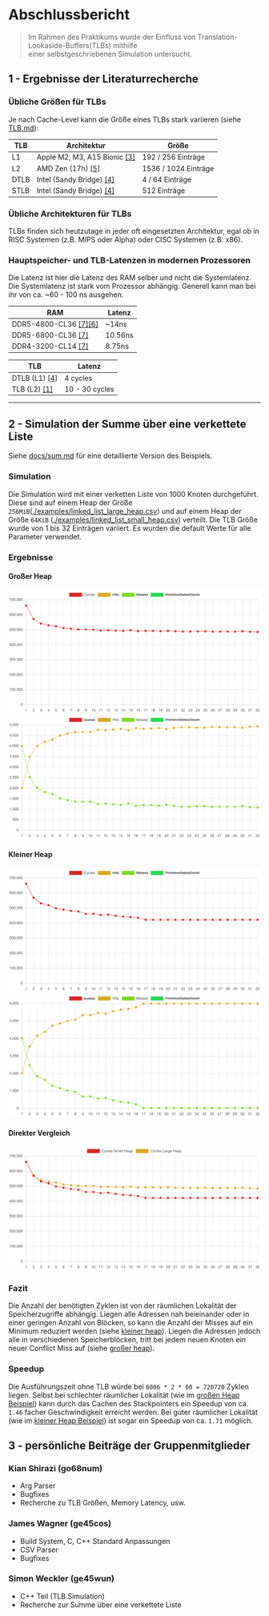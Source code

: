 # Abschlussbericht

> Im Rahmen des Praktikums wurde der Einfluss von Translation-Lookaside-Buffers(TLBs) mithilfe  
> einer selbstgeschriebenen Simulation untersucht.

## 1 - Ergebnisse der Literaturrecherche

### Übliche Größen für TLBs

Je nach Cache-Level kann die Größe eines TLBs stark variieren (siehe [TLB.md](./docs/TLB.md#übliche-größe)):

| TLB  | Architektur                                                                                                    | Größe                | 
|------|----------------------------------------------------------------------------------------------------------------|----------------------| 
| L1   | Apple M2, M3, A15 Bionic [[3]](./docs/sources.md#3-apple-silicon-cpu-optimization-guide)                       | 192 / 256 Einträge   |
| L2   | AMD Zen (17h) [[5]](./docs/sources.md#5-amd-zen-reference)                                                     | 1536 / 1024 Einträge |
| DTLB | Intel (Sandy Bridge) [[4]](./docs/sources.md#4-intel-64-and-ia-32-architectures-optimization-reference-manual) | 4 / 64 Einträge      |
| STLB | Intel (Sandy Bridge) [[4]](./docs/sources.md#4-intel-64-and-ia-32-architectures-optimization-reference-manual) | 512 Einträge         | 

### Übliche Architekturen für TLBs

TLBs finden sich heutzutage in jeder oft eingesetzten Architektur, egal ob in RISC Systemen (z.B. MIPS oder Alpha) oder
CISC Systemen (z.B. x86).

### Hauptspeicher- und TLB-Latenzen in modernen Prozessoren

Die Latenz ist hier die Latenz des RAM selber und nicht die Systemlatenz. Die Systemlatenz ist stark
vom Prozessor abhängig. Generell kann man bei ihr von ca. ~60 - 100 ns ausgehen.

| RAM                                                                                                       | Latenz  |
|-----------------------------------------------------------------------------------------------------------|---------|
| DDR5-4800-CL36 [[7]](./docs/sources.md#7-ddr5-latenzen)[[6]](./docs/sources.md#6-anandtech-ddr5-ram-test) | ~14ns   | 
| DDR5-6800-CL36 [[7]](./docs/sources.md#7-ddr5-latenzen)                                                   | 10.56ns | 
| DDR4-3200-CL14 [[7]](./docs/sources.md#7-ddr5-latenzen)                                                   | 8.75ns  | 

| TLB                                                                                                 | Latenz         |
|-----------------------------------------------------------------------------------------------------|----------------|
| DTLB (L1) [[4]](./docs/sources.md#4-intel-64-and-ia-32-architectures-optimization-reference-manual) | 4 cycles       |
| TLB (L2) [[1]](./docs/sources.md#1-computer-organization-and-design)                                | 10 - 30 cycles |

---

## 2 - Simulation der Summe über eine verkettete Liste

Siehe [docs/sum.md](./docs/sum.md) für eine detaillierte Version des Beispiels.

### Simulation

Die Simulation wird mit einer verketten Liste von 1000 Knoten durchgeführt.
Diese sind auf einem Heap der Größe
`256MiB`([./examples/linked_list_large_heap.csv](./examples/linked_list_large_heap.csv)) und auf einem Heap der
Größe `64KiB` ([./examples/linked_list_small_heap.csv](./examples/linked_list_small_heap.csv)) verteilt.
Die TLB Größe wurde von 1 bis 32 Einträgen variiert. Es wurden die default Werte für alle Parameter verwendet.

### Ergebnisse

#### Großer Heap

![Cycles](./docs/assets/linked_list_large_heap_cycles.png)
![HitMiss](./docs/assets/linked_list_large_heap_hit_miss.png)

#### Kleiner Heap

![Cycles](./docs/assets/linked_list_small_heap_cycles.png)
![HitMiss](./docs/assets/linked_list_small_heap_hit_miss.png)

#### Direkter Vergleich

![Cycles](./docs/assets/linked_list_small_large_heap_cycles.png)

### Fazit

Die Anzahl der benötigten Zyklen ist von der räumlichen Lokalität der Speicherzugriffe abhängig. Liegen alle Adressen
nah beieinander oder in einer geringen Anzahl von Blöcken, so kann die Anzahl der
Misses auf ein Minimum reduziert
werden (siehe [kleiner heap](#kleiner-heap)). Liegen die Adressen jedoch alle in verschiedenen Speicherblöcken, tritt
bei jedem neuen
Knoten
ein neuer Conflict Miss auf (siehe [großer heap](#großer-heap)).

### Speedup

Die Ausführungszeit ohne TLB würde bei `6006 * 2 * 60 = 720720` Zyklen liegen. Selbst bei schlechter räumlicher
Lokalität (wie im [großen Heap Beispiel](#großer-heap)) kann durch das Cachen des
Stackpointers
ein Speedup von ca. `1.46` facher Geschwindigkeit erreicht werden. Bei guter räumlicher Lokalität (wie
im [kleiner Heap Beispiel](#kleiner-heap))
ist sogar ein Speedup von ca. `1.71` möglich.

## 3 - persönliche Beiträge der Gruppenmitglieder

### Kian Shirazi (go68num)

- Arg Parser
- Bugfixes
- Recherche zu TLB Größen, Memory Latency, usw.

### James Wagner (ge45cos)

- Build System, C, C++ Standard Anpassungen
- CSV Parser
- Bugfixes

### Simon Weckler (ge45wun)

- C++ Teil (TLB Simulation)
- Recherche zur Summe über eine verkettete Liste
